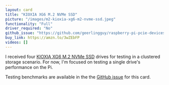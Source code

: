 ```yaml
---
layout: card
title: "KIOXIA XG6 M.2 NVMe SSD"
picture: "/images/m2-kioxia-xg6-m2-nvme-ssd.jpeg"
functionality: "Full"
driver_required: "No"
github_issue: "https://github.com/geerlingguy/raspberry-pi-pcie-devices/issues/325"
buy_link: https://amzn.to/3wZEbFP
videos: []
---
```

I received four [KIOXIA XG6 M.2 NVMe SSD](https://business.kioxia.com/en-us/ssd/client-ssd/xg6.html) drives for testing in a clustered storage scenario. For now, I'm focused on testing a single drive's performance on the Pi.

Testing benchmarks are available in the the [GitHub issue](https://github.com/geerlingguy/raspberry-pi-pcie-devices/issues/325) for this card.
